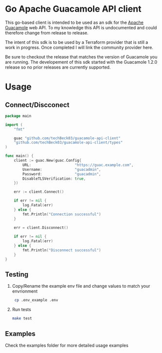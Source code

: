# Go Apache Guacamole API client

This go-based client is intended to be used as an sdk for the [Apache Guacamole](https://guacamole.apache.org/) web API.  To my knowledge this API is undocumented and could therefore change from release to release.

The intent of this sdk is to be used by a Terraform provider that is still a work in progress.  Once completed I will link the community provider here.

Be sure to checkout the release that matches the version of Guacamole you are running.  The developement of this sdk started with the Guacamole 1.2.0 release so no prior releases are currently supported.

# Usage

## Connect/Discconect


```go
package main

import (
	"fmt"

	guac "github.com/techBeck03/guacamole-api-client"
	"github.com/techBeck03/guacamole-api-client/types"
)

func main() {
	client := guac.New(guac.Config{
		URL:                    "https://guac.example.com",
		Username:               "guacadmin",
		Password:               "guacadmin",
		DisableTLSVerification: true,
	})

    err := client.Connect()

    if err != nil {
		log.Fatal(err)
	} else {
		fmt.Println("Connection successful")
    }
    
    err = client.Disconnect()

	if err != nil {
		log.Fatal(err)
	} else {
		fmt.Println("Disconnect successful")
    }
}
```

## Testing

1) Copy/Rename the example env file and change values to match your envrionment <br>
   ```bash
    cp .env_example .env
    ```
2) Run tests
    ```bash
    make test
    ```

## Examples
Check the examples folder for more detailed usage examples